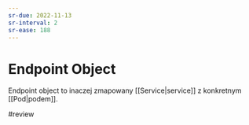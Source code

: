 ```yaml
---
sr-due: 2022-11-13
sr-interval: 2
sr-ease: 188
---
```


# Endpoint Object
Endpoint object to inaczej zmapowany [[Service|service]] z konkretnym [[Pod|podem]].

#review 